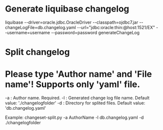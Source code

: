 # Generate liquibase changelog
 liquibase --driver=oracle.jdbc.OracleDriver --classpath=ojdbc7.jar --changeLogFile=db.changelog.yaml --url="jdbc:oracle:thin:@host:1521/EX" --username=username --password=password generateChangeLog


# Split changelog
# Please type 'Author name' and 'File name'! Supports only 'yaml' file.
-a : Author name. Required.
-l : Generated change log file name. Default value: './changelogfolder'
-d : Directory for splited files. Default value: 'db.changelog.yaml'

Example: changeset-split.py -a AuthorName -l db.changelog.yaml -d ./changelogfolder
